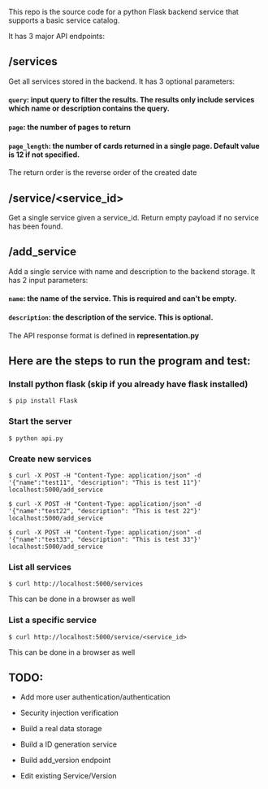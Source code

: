 This repo is the source code for a python Flask backend service that supports a basic service catalog.

It has 3 major API endpoints:
## /services
Get all services stored in the backend. It has 3 optional parameters:

#### `query`: input query to filter the results. The results only include services which name or description contains the query.

#### `page`: the number of pages to return

#### `page_length`: the number of cards returned in a single page. Default value is 12 if not specified.

The return order is the reverse order of the created date

## /service/<service_id>

 Get a single service given a service_id. Return empty payload if no service has been found.

## /add_service
Add a single service with name and description to the backend storage. It has 2 input parameters:
#### `name`: the name of the service. This is required and can't be empty.
#### `description`: the description of the service. This is optional.

The API response format is defined in **representation.py**

## Here are the steps to run the program and test:

### Install python flask (skip if you already have flask installed)

`$ pip install Flask`

### Start the server

`$ python api.py`

### Create new services

`$ curl -X POST -H "Content-Type: application/json" -d '{"name":"test11", "description": "This is test 11"}' localhost:5000/add_service`

`$ curl -X POST -H "Content-Type: application/json" -d '{"name":"test22", "description": "This is test 22"}' localhost:5000/add_service`

`$ curl -X POST -H "Content-Type: application/json" -d '{"name":"test33", "description": "This is test 33"}' localhost:5000/add_service`

### List all services

`$ curl http://localhost:5000/services`

This can be done in a browser as well

### List a specific service

`$ curl http://localhost:5000/service/<service_id>`

This can be done in a browser as well

## TODO:

* Add more user authentication/authentication
* Security injection verification

* Build a real data storage

* Build a ID generation service

* Build add_version endpoint

* Edit existing Service/Version






